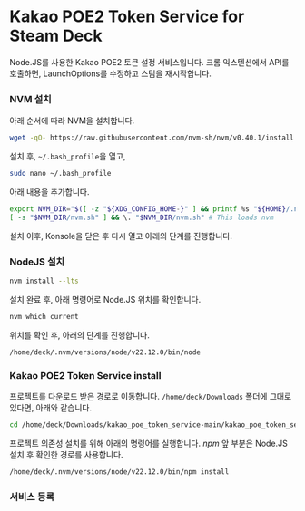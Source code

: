 # Kakao POE2 Token Service for Steam Deck

Node.JS를 사용한 Kakao POE2 토큰 설정 서비스입니다.
크롬 익스텐션에서 API를 호출하면, LaunchOptions를 수정하고 스팀을 재시작합니다.

### NVM 설치
아래 순서에 따라 NVM을 설치합니다.

```sh
wget -qO- https://raw.githubusercontent.com/nvm-sh/nvm/v0.40.1/install.sh | bash
```

설치 후, `~/.bash_profile`을 열고,
```sh
sudo nano ~/.bash_profile
```

아래 내용을 추가합니다.
<a id="profile_snippet"></a>
```sh
export NVM_DIR="$([ -z "${XDG_CONFIG_HOME-}" ] && printf %s "${HOME}/.nvm" || printf %s "${XDG_CONFIG_HOME}/nvm")"
[ -s "$NVM_DIR/nvm.sh" ] && \. "$NVM_DIR/nvm.sh" # This loads nvm
```
설치 이후, Konsole을 닫은 후 다시 열고 아래의 단계를 진행합니다.

### NodeJS 설치
```sh
nvm install --lts
```
설치 완료 후, 아래 명령어로 Node.JS 위치를 확인합니다.
```sh
nvm which current
```
위치를 확인 후, 아래의 단계를 진행합니다.
<a id="profile_snippet"></a>
```sh
/home/deck/.nvm/versions/node/v22.12.0/bin/node
```

### Kakao POE2 Token Service install
프로젝트를 다운로드 받은 경로로 이동합니다. `/home/deck/Downloads` 폴더에 그대로 있다면, 아래와 같습니다.
```sh
cd /home/deck/Downloads/kakao_poe_token_service-main/kakao_poe_token_service/
```
프로젝트 의존성 설치를 위해 아래의 명령어를 실행합니다. *npm* 앞 부분은 Node.JS 설치 후 확인한 경로를 사용합니다.
```sh
/home/deck/.nvm/versions/node/v22.12.0/bin/npm install
```

### 서비스 등록

